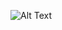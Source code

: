 ![Alt Text](https://firebasestorage.googleapis.com/v0/b/stepcarmobile-25a0a.appspot.com/o/files_readme%2Fscreen_main.gif?alt=media&token=47ef87d5-77f6-450d-b76b-e8628cd4e9dd)
